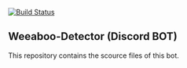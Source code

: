 [![Build Status](https://travis-ci.org/jjasspper/Weeaboo-Detector.svg?branch=master)](https://travis-ci.org/jjasspper/Weeaboo-Detector)

## Weeaboo-Detector (Discord BOT)

This repository contains the scource files of this bot.